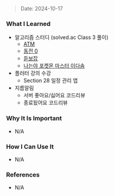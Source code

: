 > Date: 2024-10-17

### What I Learned

- 알고리즘 스터디 (solved.ac Class 3 풀이)
  - [ATM](https://github.com/tjsry0466/algorithm-study/blob/main/BOJ/11399.py)
  - [동전 0](https://github.com/tjsry0466/algorithm-study/blob/main/BOJ/11407.py)
  - [듣보잡](https://github.com/tjsry0466/algorithm-study/blob/main/BOJ/1764.py)
  - [나는야 포켓몬 마스터 이다솜](https://github.com/tjsry0466/algorithm-study/blob/main/BOJ/1620.py)
- 플러터 강의 수강
  - Section 28 일정 관리 앱
- 지름알림
  - 서버 좋아요/싫어요 코드리뷰
  - 종료됬어요 코드리뷰

### Why It Is Important

- N/A

### How I Can Use It

- N/A

### References

- N/A

